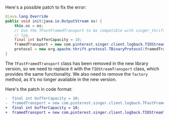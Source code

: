 Here's a possible patch to fix the error:
```java
@java.lang.Override
public void init(java.io.OutputStream os) {
    this.os = os;
    // Use the TFastFramedTransport to be compatible with singer_thrift
    // log.
    final int bufferCapacity = 10;
    framedTransport = new com.pinterest.singer.client.logback.TIOStreamTransport(os, bufferCapacity);
    protocol = new org.apache.thrift.protocol.TBinaryProtocol(framedTransport);
}
```
The `TFastFramedTransport` class has been removed in the new library version, so we need to replace it with the `TIOStreamTransport` class, which provides the same functionality. We also need to remove the `factory` method, as it's no longer available in the new version.

Here's the patch in code format:
```diff
-  final int bufferCapacity = 10;
-  framedTransport = new com.pinterest.singer.client.logback.TFastFramedTransport(new org.apache.thrift.transport.TIOStreamTransport(os), bufferCapacity);
+  final int bufferCapacity = 10;
+  framedTransport = new com.pinterest.singer.client.logback.TIOStreamTransport(os, bufferCapacity);
```